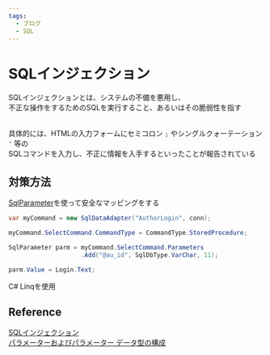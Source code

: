 ```yaml
---
tags:
  - ブログ
  - SQL
---
```


# SQLインジェクション

SQLインジェクションとは、システムの不備を悪用し、<br>
不正な操作をするためのSQLを実行すること、あるいはその脆弱性を指す<br><br>

具体的には、HTMLの入力フォームにセミコロン `;` やシングルクォーテーション `'` 等の<br>
SQLコマンドを入力し、不正に情報を入手するといったことが報告されている

## 対策方法
[SqlParameter](https://learn.microsoft.com/ja-jp/dotnet/api/system.data.sqlclient.sqlparameter?view=dotnet-plat-ext-6.0&viewFallbackFrom=net-6.0)を使って安全なマッピングをする

```C#
var myCommand = new SqlDataAdapter("AuthorLogin", conn);

myCommand.SelectCommand.CommandType = CommandType.StoredProcedure;

SqlParameter parm = myCommand.SelectCommand.Parameters
                    .Add("@au_id", SqlDbType.VarChar, 11);

parm.Value = Login.Text;
```


C# Linqを使用

## Reference
[SQLインジェクション](https://learn.microsoft.com/ja-jp/sql/relational-databases/security/sql-injection?view=sql-server-ver16)<br>
[パラメーターおよびパラメーター データ型の構成](https://learn.microsoft.com/ja-jp/dotnet/framework/data/adonet/configuring-parameters-and-parameter-data-types)<br>
